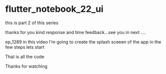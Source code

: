 # flutter_notebook_22_ui
 
this is part 2 of this series


thanks for you kind response and time feedback...see you in next ....


ep_1289
in this video I'm going to create the splash sceeen of the app in the few steps
lets start

That is all the code

Thanks for watching


